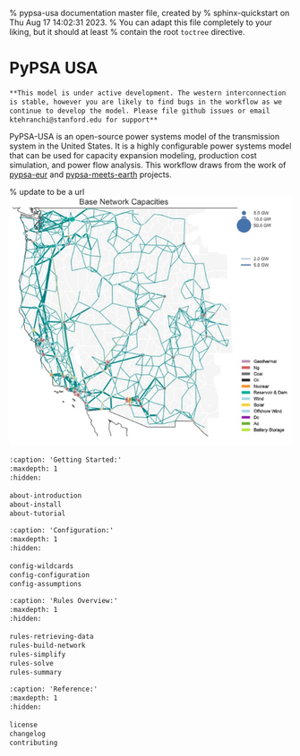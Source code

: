 % pypsa-usa documentation master file, created by
% sphinx-quickstart on Thu Aug 17 14:02:31 2023.
% You can adapt this file completely to your liking, but it should at least
% contain the root `toctree` directive.

# PyPSA USA

```{warning}
**This model is under active development. The western interconnection is stable, however you are likely to find bugs in the workflow as we continue to develop the model. Please file github issues or email ktehranchi@stanford.edu for support**
```

PyPSA-USA is an open-source power systems model of the transmission system in the United States. It is a highly configurable power systems model that can be used for capacity expansion modeling, production cost simulation, and power flow analysis. This workflow draws from the work of [pypsa-eur](https://pypsa-eur.readthedocs.io/en/latest/index.html) and [pypsa-meets-earth](https://pypsa-earth.readthedocs.io/en/latest/) projects.

% update to be a url
![WECC-grid](_static/WECC.jpg)

<!-- ```{include} ../../README.md
:relative-images:
``` -->

<!-- # Indices and tables

- {ref}`genindex`
- {ref}`modindex`
- {ref}`search` -->

<!-- ```{toctree}
:caption: 'Contents:'
:maxdepth: 2
``` -->

```{toctree}
:caption: 'Getting Started:'
:maxdepth: 1
:hidden:

about-introduction
about-install
about-tutorial
```

```{toctree}
:caption: 'Configuration:'
:maxdepth: 1
:hidden:

config-wildcards
config-configuration
config-assumptions
```

```{toctree}
:caption: 'Rules Overview:'
:maxdepth: 1
:hidden:

rules-retrieving-data
rules-build-network
rules-simplify
rules-solve
rules-summary
```

```{toctree}
:caption: 'Reference:'
:maxdepth: 1
:hidden:

license
changelog
contributing
```
